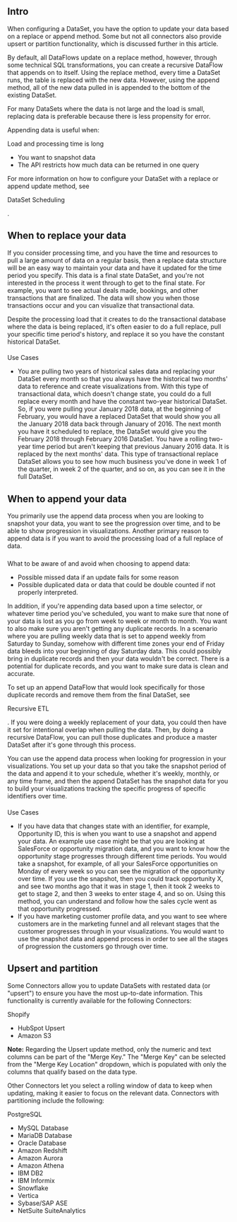 

Intro
-------

When configuring a DataSet, you have the option to update your data based on a replace or append method. Some but not all connectors also provide upsert or partition functionality, which is discussed further in this article.


 By default, all DataFlows update on a replace method, however, through some technical SQL transformations, you can create a recursive DataFlow that appends on to itself. Using the replace method, every time a DataSet runs, the table is replaced with the new data. However, using the append method, all of the new data pulled in is appended to the bottom of the existing DataSet.


 For many DataSets where the data is not large and the load is small, replacing data is preferable because there is less propensity for error.


 Appending data is useful when:

 Load and processing time is long
* You want to snapshot data
* The API restricts how much data can be returned in one query

For more information on how to configure your DataSet with a replace or append update method, see

DataSet Scheduling

.


 When to replace your data
---------------------------

If you consider processing time, and you have the time and resources to pull a large amount of data on a regular basis, then a replace data structure will be an easy way to maintain your data and have it updated for the time period you specify. This data is a final state DataSet, and you're not interested in the process it went through to get to the final state. For example, you want to see actual deals made, bookings, and other transactions that are finalized. The data will show you when those transactions occur and you can visualize that transactional data.


 Despite the processing load that it creates to do the transactional database where the data is being replaced, it's often easier to do a full replace, pull your specific time period's history, and replace it so you have the constant historical DataSet.

####
 Use Cases


* You are pulling two years of historical sales data and replacing your DataSet every month so that you always have the historical two months' data to reference and create visualizations from. With this type of transactional data, which doesn't change state, you could do a full replace every month and have the constant two-year historical DataSet. So, if you were pulling your January 2018 data, at the beginning of February, you would have a replaced DataSet that would show you all the January 2018 data back through January of 2016. The next month you have it scheduled to replace, the DataSet would give you the February 2018 through February 2016 DataSet. You have a rolling two-year time period but aren't keeping that previous January 2016 data. It is replaced by the next months' data. This type of transactional replace DataSet allows you to see how much business you've done in week 1 of the quarter, in week 2 of the quarter, and so on, as you can see it in the full DataSet.

When to append your data
--------------------------

You primarily use the append data process when you are looking to snapshot your data, you want to see the progression over time, and to be able to show progression in visualizations. Another primary reason to append data is if you want to avoid the processing load of a full replace of data.

#####
 What to be aware of and avoid when choosing to append data:


* Possible missed data if an update fails for some reason
* Possible duplicated data or data that could be double counted if not properly interpreted.

In addition, if you're appending data based upon a time selector, or whatever time period you've scheduled, you want to make sure that none of your data is lost as you go from week to week or month to month. You want to also make sure you aren't getting any duplicate records. In a scenario where you are pulling weekly data that is set to append weekly from Saturday to Sunday, somehow with different time zones your end of Friday data bleeds into your beginning of day Saturday data. This could possibly bring in duplicate records and then your data wouldn't be correct. There is a potential for duplicate records, and you want to make sure data is clean and accurate.


 To set up an append DataFlow that would look specifically for those duplicate records and remove them from the final DataSet, see

Recursive ETL

. If you were doing a weekly replacement of your data, you could then have it set for intentional overlap when pulling the data. Then, by doing a recursive DataFlow, you can pull those duplicates and produce a master DataSet after it's gone through this process.


 You can use the append data process when looking for progression in your visualizations. You set up your data so that you take the snapshot period of the data and append it to your schedule, whether it's weekly, monthly, or any time frame, and then the append DataSet has the snapshot data for you to build your visualizations tracking the specific progress of specific identifiers over time.

####
 Use Cases


* If you have data that changes state with an identifier, for example, Opportunity ID, this is when you want to use a snapshot and append your data. An example use case might be that you are looking at SalesForce or opportunity migration data, and you want to know how the opportunity stage progresses through different time periods. You would take a snapshot, for example, of all your SalesForce opportunities on Monday of every week so you can see the migration of the opportunity over time. If you use the snapshot, then you could track opportunity X, and see two months ago that it was in stage 1, then it took 2 weeks to get to stage 2, and then 3 weeks to enter stage 4, and so on. Using this method, you can understand and follow how the sales cycle went as that opportunity progressed.
* If you have marketing customer profile data, and you want to see where customers are in the marketing funnel and all relevant stages that the customer progresses through in your visualizations. You would want to use the snapshot data and append process in order to see all the stages of progression the customers go through over time.

Upsert and partition
----------------------

Some Connectors allow you to update DataSets with restated data (or "upsert") to ensure you have the most up-to-date information. This functionality is currently available for the following Connectors:

 Shopify
* HubSpot Upsert
* Amazon S3


**Note:**
 Regarding the Upsert update method, only the numeric and text columns can be part of the "Merge Key." The "Merge Key" can be selected from the "Merge Key Location" dropdown, which is populated with only the columns that qualify based on the data type.

Other Connectors let you select a rolling window of data to keep when updating, making it easier to focus on the relevant data. Connectors with partitioning include the following:

 PostgreSQL
* MySQL Database
* MariaDB Database
* Oracle Database
* Amazon Redshift
* Amazon Aurora
* Amazon Athena
* IBM DB2
* IBM Informix
* Snowflake
* Vertica
* Sybase/SAP ASE
* NetSuite SuiteAnalytics


